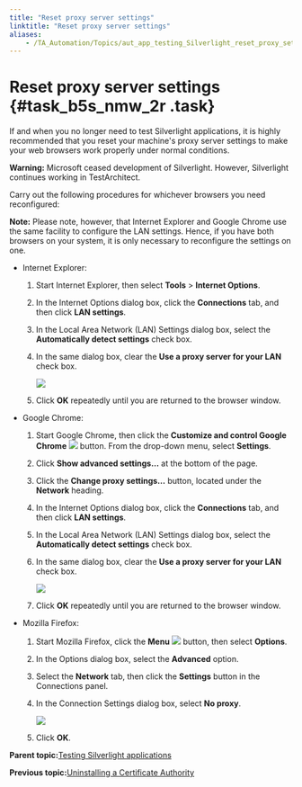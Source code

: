 ```yaml
--- 
title: "Reset proxy server settings"
linktitle: "Reset proxy server settings"
aliases: 
    - /TA_Automation/Topics/aut_app_testing_Silverlight_reset_proxy_settings.html
---
```

# Reset proxy server settings {#task_b5s_nmw_2r .task}

If and when you no longer need to test Silverlight applications, it is highly recommended that you reset your machine's proxy server settings to make your web browsers work properly under normal conditions.

**Warning:** Microsoft ceased development of Silverlight. However, Silverlight continues working in TestArchitect.

Carry out the following procedures for whichever browsers you need reconfigured:

**Note:** Please note, however, that Internet Explorer and Google Chrome use the same facility to configure the LAN settings. Hence, if you have both browsers on your system, it is only necessary to reconfigure the settings on one.

-   Internet Explorer:

    1.  Start Internet Explorer, then select **Tools** \> **Internet Options**.

    2.  In the Internet Options dialog box, click the **Connections** tab, and then click **LAN settings**.

    3.  In the Local Area Network \(LAN\) Settings dialog box, select the **Automatically detect settings** check box.

    4.  In the same dialog box, clear the **Use a proxy server for your LAN** check box.

        ![](../Images/IE_reset_proxy_settings.png)

    5.  Click **OK** repeatedly until you are returned to the browser window.

-   Google Chrome:

    1.  Start Google Chrome, then click the **Customize and control Google Chrome** ![](../Images/Chrome_btn.png) button. From the drop-down menu, select **Settings**.

    2.  Click **Show advanced settings…** at the bottom of the page.

    3.  Click the **Change proxy settings...** button, located under the **Network** heading.

    4.  In the Internet Options dialog box, click the **Connections** tab, and then click **LAN settings**.

    5.  In the Local Area Network \(LAN\) Settings dialog box, select the **Automatically detect settings** check box.

    6.  In the same dialog box, clear the **Use a proxy server for your LAN** check box.

        ![](../Images/IE_reset_proxy_settings.png)

    7.  Click **OK** repeatedly until you are returned to the browser window.

-   Mozilla Firefox:

    1.  Start Mozilla Firefox, click the **Menu** ![](../Images/btn.Firefox_Australis.menu.png) button, then select **Options**.

    2.  In the Options dialog box, select the **Advanced** option.

    3.  Select the **Network** tab, then click the **Settings** button in the Connections panel.

    4.  In the Connection Settings dialog box, select **No proxy**.

        ![](../Images/FF_reset_proxy_settings.png)

    5.  Click **OK**.


**Parent topic:**[Testing Silverlight applications](../../TA_Automation/Topics/aut_app_testing_Silverlight_apps.html)

**Previous topic:**[Uninstalling a Certificate Authority](../../TA_Automation/Topics/aut_app_testing_Silverlight_apps_uninstalling_CA.html)

